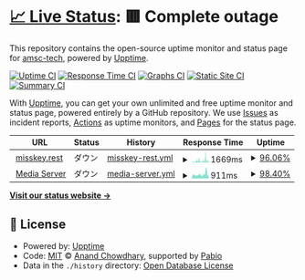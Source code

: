 # [📈 Live Status](https://status.amskey.f5.si): <!--live status--> **🟥 Complete outage**

This repository contains the open-source uptime monitor and status page for [amsc-tech](https://status.amskey.f5.si), powered by [Upptime](https://github.com/upptime/upptime).

[![Uptime CI](https://github.com/amsc-tech/amskey-status/workflows/Uptime%20CI/badge.svg)](https://github.com/amsc-tech/amskey-status/actions?query=workflow%3A%22Uptime+CI%22)
[![Response Time CI](https://github.com/amsc-tech/amskey-status/workflows/Response%20Time%20CI/badge.svg)](https://github.com/amsc-tech/amskey-status/actions?query=workflow%3A%22Response+Time+CI%22)
[![Graphs CI](https://github.com/amsc-tech/amskey-status/workflows/Graphs%20CI/badge.svg)](https://github.com/amsc-tech/amskey-status/actions?query=workflow%3A%22Graphs+CI%22)
[![Static Site CI](https://github.com/amsc-tech/amskey-status/workflows/Static%20Site%20CI/badge.svg)](https://github.com/amsc-tech/amskey-status/actions?query=workflow%3A%22Static+Site+CI%22)
[![Summary CI](https://github.com/amsc-tech/amskey-status/workflows/Summary%20CI/badge.svg)](https://github.com/amsc-tech/amskey-status/actions?query=workflow%3A%22Summary+CI%22)

With [Upptime](https://upptime.js.org), you can get your own unlimited and free uptime monitor and status page, powered entirely by a GitHub repository. We use [Issues](https://github.com/amsc-tech/amskey-status/issues) as incident reports, [Actions](https://github.com/amsc-tech/amskey-status/actions) as uptime monitors, and [Pages](https://status.amskey.f5.si) for the status page.

<!--start: status pages-->
<!-- This summary is generated by Upptime (https://github.com/upptime/upptime) -->
<!-- Do not edit this manually, your changes will be overwritten -->
<!-- prettier-ignore -->
| URL | Status | History | Response Time | Uptime |
| --- | ------ | ------- | ------------- | ------ |
| <img alt="" src="https://icons.duckduckgo.com/ip3/misskey.rest.ico" height="13"> [misskey.rest](https://misskey.rest) | ダウン | [misskey-rest.yml](https://github.com/amsc-tech/amskey-status/commits/HEAD/history/misskey-rest.yml) | <details><summary><img alt="Response time graph" src="./graphs/misskey-rest/response-time-week.png" height="20"> 1669ms</summary><br><a href="https://status.amskey.one/history/misskey-rest"><img alt="Response time 1062" src="https://img.shields.io/endpoint?url=https%3A%2F%2Fraw.githubusercontent.com%2Famsc-tech%2Famskey-status%2FHEAD%2Fapi%2Fmisskey-rest%2Fresponse-time.json"></a><br><a href="https://status.amskey.one/history/misskey-rest"><img alt="24-hour response time 3170" src="https://img.shields.io/endpoint?url=https%3A%2F%2Fraw.githubusercontent.com%2Famsc-tech%2Famskey-status%2FHEAD%2Fapi%2Fmisskey-rest%2Fresponse-time-day.json"></a><br><a href="https://status.amskey.one/history/misskey-rest"><img alt="7-day response time 1669" src="https://img.shields.io/endpoint?url=https%3A%2F%2Fraw.githubusercontent.com%2Famsc-tech%2Famskey-status%2FHEAD%2Fapi%2Fmisskey-rest%2Fresponse-time-week.json"></a><br><a href="https://status.amskey.one/history/misskey-rest"><img alt="30-day response time 1207" src="https://img.shields.io/endpoint?url=https%3A%2F%2Fraw.githubusercontent.com%2Famsc-tech%2Famskey-status%2FHEAD%2Fapi%2Fmisskey-rest%2Fresponse-time-month.json"></a><br><a href="https://status.amskey.one/history/misskey-rest"><img alt="1-year response time 1062" src="https://img.shields.io/endpoint?url=https%3A%2F%2Fraw.githubusercontent.com%2Famsc-tech%2Famskey-status%2FHEAD%2Fapi%2Fmisskey-rest%2Fresponse-time-year.json"></a></details> | <details><summary><a href="https://status.amskey.one/history/misskey-rest">96.06%</a></summary><a href="https://status.amskey.one/history/misskey-rest"><img alt="All-time uptime 57.62%" src="https://img.shields.io/endpoint?url=https%3A%2F%2Fraw.githubusercontent.com%2Famsc-tech%2Famskey-status%2FHEAD%2Fapi%2Fmisskey-rest%2Fuptime.json"></a><br><a href="https://status.amskey.one/history/misskey-rest"><img alt="24-hour uptime 99.99%" src="https://img.shields.io/endpoint?url=https%3A%2F%2Fraw.githubusercontent.com%2Famsc-tech%2Famskey-status%2FHEAD%2Fapi%2Fmisskey-rest%2Fuptime-day.json"></a><br><a href="https://status.amskey.one/history/misskey-rest"><img alt="7-day uptime 96.06%" src="https://img.shields.io/endpoint?url=https%3A%2F%2Fraw.githubusercontent.com%2Famsc-tech%2Famskey-status%2FHEAD%2Fapi%2Fmisskey-rest%2Fuptime-week.json"></a><br><a href="https://status.amskey.one/history/misskey-rest"><img alt="30-day uptime 40.43%" src="https://img.shields.io/endpoint?url=https%3A%2F%2Fraw.githubusercontent.com%2Famsc-tech%2Famskey-status%2FHEAD%2Fapi%2Fmisskey-rest%2Fuptime-month.json"></a><br><a href="https://status.amskey.one/history/misskey-rest"><img alt="1-year uptime 57.62%" src="https://img.shields.io/endpoint?url=https%3A%2F%2Fraw.githubusercontent.com%2Famsc-tech%2Famskey-status%2FHEAD%2Fapi%2Fmisskey-rest%2Fuptime-year.json"></a></details>
| <img alt="" src="https://icons.duckduckgo.com/ip3/media.misskey.rest.ico" height="13"> [Media Server](https://media.misskey.rest) | ダウン | [media-server.yml](https://github.com/amsc-tech/amskey-status/commits/HEAD/history/media-server.yml) | <details><summary><img alt="Response time graph" src="./graphs/media-server/response-time-week.png" height="20"> 911ms</summary><br><a href="https://status.amskey.one/history/media-server"><img alt="Response time 701" src="https://img.shields.io/endpoint?url=https%3A%2F%2Fraw.githubusercontent.com%2Famsc-tech%2Famskey-status%2FHEAD%2Fapi%2Fmedia-server%2Fresponse-time.json"></a><br><a href="https://status.amskey.one/history/media-server"><img alt="24-hour response time 575" src="https://img.shields.io/endpoint?url=https%3A%2F%2Fraw.githubusercontent.com%2Famsc-tech%2Famskey-status%2FHEAD%2Fapi%2Fmedia-server%2Fresponse-time-day.json"></a><br><a href="https://status.amskey.one/history/media-server"><img alt="7-day response time 911" src="https://img.shields.io/endpoint?url=https%3A%2F%2Fraw.githubusercontent.com%2Famsc-tech%2Famskey-status%2FHEAD%2Fapi%2Fmedia-server%2Fresponse-time-week.json"></a><br><a href="https://status.amskey.one/history/media-server"><img alt="30-day response time 911" src="https://img.shields.io/endpoint?url=https%3A%2F%2Fraw.githubusercontent.com%2Famsc-tech%2Famskey-status%2FHEAD%2Fapi%2Fmedia-server%2Fresponse-time-month.json"></a><br><a href="https://status.amskey.one/history/media-server"><img alt="1-year response time 701" src="https://img.shields.io/endpoint?url=https%3A%2F%2Fraw.githubusercontent.com%2Famsc-tech%2Famskey-status%2FHEAD%2Fapi%2Fmedia-server%2Fresponse-time-year.json"></a></details> | <details><summary><a href="https://status.amskey.one/history/media-server">98.40%</a></summary><a href="https://status.amskey.one/history/media-server"><img alt="All-time uptime 97.78%" src="https://img.shields.io/endpoint?url=https%3A%2F%2Fraw.githubusercontent.com%2Famsc-tech%2Famskey-status%2FHEAD%2Fapi%2Fmedia-server%2Fuptime.json"></a><br><a href="https://status.amskey.one/history/media-server"><img alt="24-hour uptime 100.00%" src="https://img.shields.io/endpoint?url=https%3A%2F%2Fraw.githubusercontent.com%2Famsc-tech%2Famskey-status%2FHEAD%2Fapi%2Fmedia-server%2Fuptime-day.json"></a><br><a href="https://status.amskey.one/history/media-server"><img alt="7-day uptime 98.40%" src="https://img.shields.io/endpoint?url=https%3A%2F%2Fraw.githubusercontent.com%2Famsc-tech%2Famskey-status%2FHEAD%2Fapi%2Fmedia-server%2Fuptime-week.json"></a><br><a href="https://status.amskey.one/history/media-server"><img alt="30-day uptime 98.40%" src="https://img.shields.io/endpoint?url=https%3A%2F%2Fraw.githubusercontent.com%2Famsc-tech%2Famskey-status%2FHEAD%2Fapi%2Fmedia-server%2Fuptime-month.json"></a><br><a href="https://status.amskey.one/history/media-server"><img alt="1-year uptime 97.78%" src="https://img.shields.io/endpoint?url=https%3A%2F%2Fraw.githubusercontent.com%2Famsc-tech%2Famskey-status%2FHEAD%2Fapi%2Fmedia-server%2Fuptime-year.json"></a></details>

<!--end: status pages-->

[**Visit our status website →**](https://status.amskey.one)

## 📄 License

- Powered by: [Upptime](https://github.com/upptime/upptime)
- Code: [MIT](./LICENSE) © [Anand Chowdhary](https://anandchowdhary.com), supported by [Pabio](https://pabio.com)
- Data in the `./history` directory: [Open Database License](https://opendatacommons.org/licenses/odbl/1-0/)
